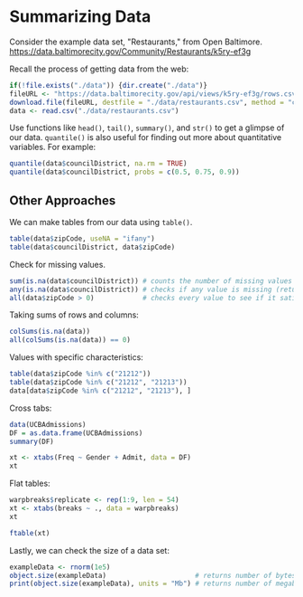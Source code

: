 Summarizing Data
================
Consider the example data set, "Restaurants," from Open Baltimore.  
https://data.baltimorecity.gov/Community/Restaurants/k5ry-ef3g

Recall the process of getting data from the web:

```r
if(!file.exists("./data")) {dir.create("./data")}
fileURL <- "https://data.baltimorecity.gov/api/views/k5ry-ef3g/rows.csv?accessType=DOWNLOAD"
download.file(fileURL, destfile = "./data/restaurants.csv", method = "curl")
data <- read.csv("./data/restaurants.csv")
```

Use functions like `head()`, `tail()`, `summary()`, and `str()` to get a glimpse of our data.
`quantile()` is also useful for finding out more about quantitative variables. For example:

```r
quantile(data$councilDistrict, na.rm = TRUE)
quantile(data$councilDistrict, probs = c(0.5, 0.75, 0.9))
```

Other Approaches
----------------
We can make tables from our data using `table()`.

```r
table(data$zipCode, useNA = "ifany")
table(data$councilDistrict, data$zipCode)
```

Check for missing values.

```r
sum(is.na(data$councilDistrict)) # counts the number of missing values
any(is.na(data$councilDistrict)) # checks if any value is missing (returns TRUE or FALSE)
all(data$zipCode > 0)            # checks every value to see if it satisfies specified condition
```

Taking sums of rows and columns:

```r
colSums(is.na(data))
all(colSums(is.na(data)) == 0)
```

Values with specific characteristics:

```r
table(data$zipCode %in% c("21212"))
table(data$zipCode %in% c("21212", "21213"))
data[data$zipCode %in% c("21212", "21213"), ]
```

Cross tabs:

```r
data(UCBAdmissions)
DF = as.data.frame(UCBAdmissions)
summary(DF)

xt <- xtabs(Freq ~ Gender + Admit, data = DF)
xt
```

Flat tables:

```r
warpbreaks$replicate <- rep(1:9, len = 54)
xt <- xtabs(breaks ~ ., data = warpbreaks)
xt

ftable(xt)
```

Lastly, we can check the size of a data set:

```r
exampleData <- rnorm(1e5)
object.size(exampleData)                      # returns number of bytes
print(object.size(exampleData), units = "Mb") # returns number of megabytes
```
